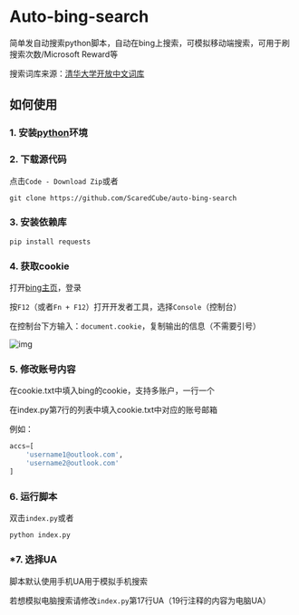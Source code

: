 # Auto-bing-search
简单发自动搜索python脚本，自动在bing上搜索，可模拟移动端搜索，可用于刷搜索次数/Microsoft Reward等

搜索词库来源：[清华大学开放中文词库](http://thuocl.thunlp.org/)

## 如何使用

### 1. 安装[python](https://www.python.org/)环境

### 2. 下载源代码

点击`Code - Download Zip`或者

```shell
git clone https://github.com/ScaredCube/auto-bing-search
```

### 3. 安装依赖库

```shell
pip install requests
```

### 4. 获取cookie

打开[bing主页](https://bing.com)，登录

按`F12`（或者`Fn + F12`）打开开发者工具，选择`Console`（控制台）

在控制台下方输入：`document.cookie`，复制输出的信息（不需要引号）

![img](https://im.scaredcube.tk/file/db5c1a156486c23cb4e4c.png)

### 5. 修改账号内容

在cookie.txt中填入bing的cookie，支持多账户，一行一个

在index.py第7行的列表中填入cookie.txt中对应的账号邮箱

例如：

```python
accs=[
    'username1@outlook.com',
    'username2@outlook.com'
]
```

### 6. 运行脚本

双击`index.py`或者

```shell
python index.py
```

### *7. 选择UA

脚本默认使用手机UA用于模拟手机搜索

若想模拟电脑搜索请修改`index.py`第17行UA（19行注释的内容为电脑UA）
